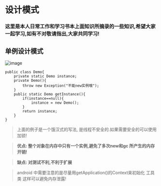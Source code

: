 # **设计模式**

### 这里是本人日常工作和学习书本上面知识所摘录的一些知识,希望大家一起学习,如有不对敬请指出,大家共同学习!

## 单例设计模式

![image](https://github.com/longxuewei/DesignPattern/blob/master/image/Single.png?raw=true)

    public class Demo{
    	private static Demo instance;
    	private Demo(){
    		throw new Exception("不能new实例哦");
    	}
    	public static Demo getInstance(){
    		if(instance==null){
    			instance = new Demo();
    		}
    		return instance;
    	}
    }


> 上面的例子是一个饿汉式的写法, 是线程不安全的.如果需要安全的可以使用加锁!

> **优点: 整个对象在内存中只有一个实例,避免了多次new和gc 所产生的内存开销!**


> **缺点: 对测试不利,不利于扩展**

> android 中需要注意的是尽量用getApplication()的Context来初始化 工具类 这样可以避免内存泄露!